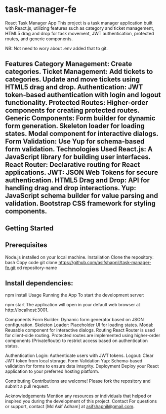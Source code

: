 # task-manager-fe

React Task Manager App
This project is a task manager application built with React.js, utilizing features such as category and ticket management, HTML5 drag and drop for task movement, JWT authentication, protected routes, and generic components.

NB: Not need to wory about .env added that to git. 

Features
Category Management:
Create categories.
Ticket Management:
Add tickets to categories.
Update and move tickets using HTML5 drag and drop.
Authentication:
JWT token-based authentication with login and logout functionality.
Protected Routes:
Higher-order components for creating protected routes.
Generic Components:
Form builder for dynamic form generation.
Skeleton loader for loading states.
Modal component for interactive dialogs.
Form Validation:
Use Yup for schema-based form validation.
Technologies Used
React.js: A JavaScript library for building user interfaces.
React Router: Declarative routing for React applications.
JWT: JSON Web Tokens for secure authentication.
HTML5 Drag and Drop: API for handling drag and drop interactions.
Yup: JavaScript schema builder for value parsing and validation.
Bootstrap CSS framework for styling components.
------------------------------------------------------------------------------------
Getting Started
------------------------------------------------------------------------------------

Prerequisites
-----------------------------------------------------------------------------------------
Node.js installed on your local machine.
Installation
Clone the repository:
bash
Copy code
git clone https://github.com/asifshapnil/task-manager-fe.git
cd repository-name

Install dependencies:
----------------------------------------------------------------------------------------------
npm install
Usage
Running the App
To start the development server:

npm start
The application will open in your default web browser at http://localhost:3001.


Components
Form Builder: Dynamic form generator based on JSON configuration.
Skeleton Loader: Placeholder UI for loading states.
Modal: Reusable component for interactive dialogs.
Routing
React Router is used for client-side routing. Protected routes are implemented using higher-order components (PrivateRoute) to restrict access based on authentication status.

Authentication
Login: Authenticate users with JWT tokens.
Logout: Clear JWT token from local storage.
Form Validation
Yup: Schema-based validation for forms to ensure data integrity.
Deployment
Deploy your React application to your preferred hosting platform.

Contributing
Contributions are welcome! Please fork the repository and submit a pull request.


Acknowledgements
Mention any resources or individuals that helped or inspired you during the development of this project.
Contact
For questions or support, contact [Md Asif Adham] at asifshapnil@gmail.com.